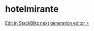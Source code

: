 # hotelmirante

[Edit in StackBlitz next generation editor ⚡️](https://stackblitz.com/~/github.com/Toniazzoo/hotelmirante)